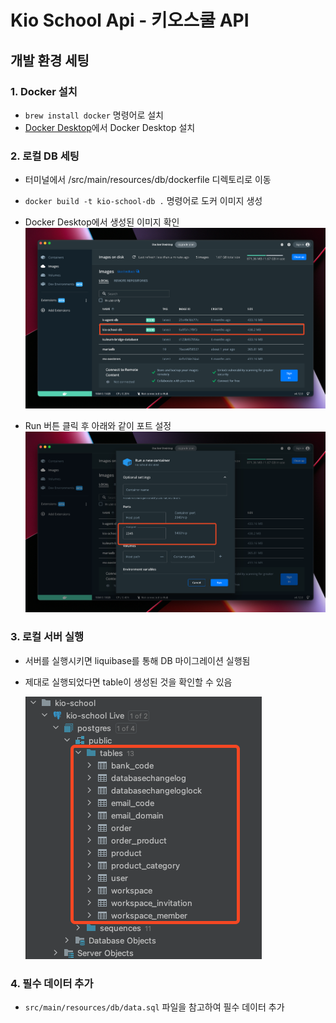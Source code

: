 # Kio School Api - 키오스쿨 API

## 개발 환경 세팅

### 1. Docker 설치

- `brew install docker` 명령어로 설치
- [Docker Desktop](https://www.docker.com/products/docker-desktop/)에서 Docker Desktop 설치

### 2. 로컬 DB 세팅

- 터미널에서 /src/main/resources/db/dockerfile 디렉토리로 이동
- `docker build -t kio-school-db .` 명령어로 도커 이미지 생성
- Docker Desktop에서 생성된 이미지 확인
  ![Docker Desktop Image Check.png](src%2Fmain%2Fresources%2Freadme%2FDocker%20Desktop%20Image%20Check.png)

- Run 버튼 클릭 후 아래와 같이 포트 설정
  ![Run Image.png](src%2Fmain%2Fresources%2Freadme%2FRun%20Image.png)

### 3. 로컬 서버 실행

- 서버를 실행시키면 liquibase를 통해 DB 마이그레이션 실행됨
- 제대로 실행되었다면 table이 생성된 것을 확인할 수 있음

  ![DB Table.png](src%2Fmain%2Fresources%2Freadme%2FDatabase%20Table.png)

### 4. 필수 데이터 추가

- `src/main/resources/db/data.sql` 파일을 참고하여 필수 데이터 추가